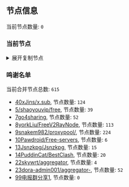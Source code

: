 
## 节点信息
当前节点数量: `0`
### 当前节点
<details>
  <summary>展开复制节点</summary>

    

</details>

### 鸣谢名单
当前合并节点总数: `615`
- [40xJins/x.sub](https://github.com/0xJins/x.sub), 节点数量: `124`
- [5/shaoyouvip/free](https://github.com/shaoyouvip/free), 节点数量: `39`
- [7go4sharing](https://github.com/go4sharing), 节点数量: `52`
- [8yorkLiu/FreeV2RayNode](https://github.com/yorkLiu/FreeV2RayNode), 节点数量: `113`
- [9snakem982/proxypool/](https://github.com/snakem982/proxypool/), 节点数量: `224`
- [10Pawdroid/Free-servers](https://github.com/Pawdroid/Free-servers), 节点数量: `6`
- [13Jsnzkpg/Jsnzkpg](https://github.com/Jsnzkpg/Jsnzkpg), 节点数量: `15`
- [14PuddinCat/BestClash](https://github.com/PuddinCat/BestClash), 节点数量: `20`
- [22skywrt/aggregator](https://github.com/skywrt/aggregator), 节点数量: `4`
- [23dora-admin001/aggregator-](https://github.com/dora-admin001/aggregator-), 节点数量: `52`
- [99电报群分享1](https://github.com/cdddbc/getAirport), 节点数量: `0`


